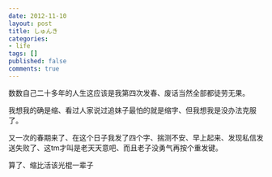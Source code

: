 ```yaml
---
date: 2012-11-10
layout: post
title: しゅんき
categories:
- life
tags: []
published: false
comments: true
---
```

<p>数数自己二十多年的人生这应该是我第四次发春、废话当然全部都徒劳无果。</p>

<p>我想我的确是缩、看过人家说过追妹子最怕的就是缩字、但我想我是没办法克服了。</p>

<p>又一次的春期来了、在这个日子我发了四个字、揣测不安、早上起来、发现私信发送失败了、这tm才叫是老天天意吧、而且老子没勇气再按个重发键。</p>

<p>算了、缩比活该光棍一辈子</p>
